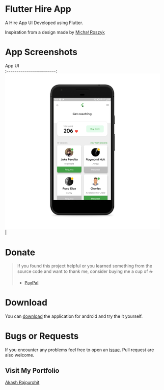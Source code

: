 # Flutter Hire App

A Hire App UI Developed using Flutter.

Inspiration from a design made by [Michał Roszyk](https://dribbble.com/shots/4486758-Relationship-Coaching-App/attachments/1017305)

# App Screenshots

App UI                
:-------------------------:
![Main Screen](./mockups/screen-one.png)  |

# Donate
> If you found this project helpful or you learned something from the source code and want to thank me, consider buying me a cup of :coffee:
>
> - [PayPal](https://www.paypal.me/RajpurohitAkash/)

# Download
You can [download](https://github.com/AkashRajpurohit/Flutter-Hire-App-UI/releases/download/v1.0/app-arm64-v8a-release.apk) the application for android and try the it yourself.

# Bugs or Requests

If you encounter any problems feel free to open an [issue](https://github.com/AkashRajpurohit/Flutter-Hire-App-UI/issues/new). Pull request are also welcome.

## Visit My Portfolio
[Akash Rajpurohit](https://akashrajpurohit.cf)
